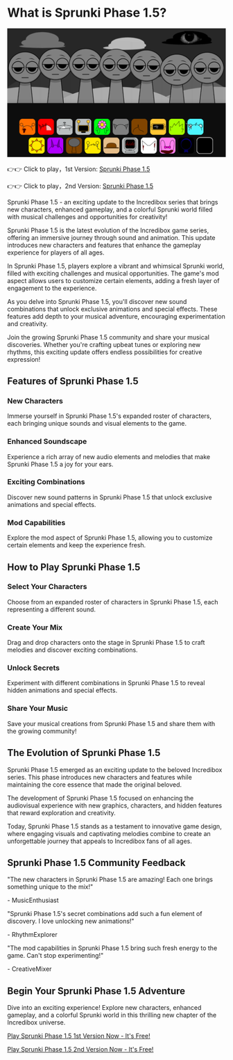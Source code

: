 # What is Sprunki Phase 1.5?

![Sprunki Phase 1.5](https://raw.githubusercontent.com/sprunkiscrunkly/sprunki-phase-1-5/refs/heads/main/sprunki-phase-1-5.png "Sprunki Phase 1.5")

👉👉 Click to play，1st Version: [Sprunki Phase 1.5](https://sprunksters.com/sprunki-phase-1-5/ "Sprunki Phase 1.5")

👉👉 Click to play，2nd Version: [Sprunki Phase 1.5](https://sprunkiscrunkly.com/sprunki-phase-1-5/ "Sprunki Phase 1.5")

Sprunki Phase 1.5 - an exciting update to the Incredibox series that brings new characters, enhanced gameplay, and a colorful Sprunki world filled with musical challenges and opportunities for creativity!

Sprunki Phase 1.5 is the latest evolution of the Incredibox game series, offering an immersive journey through sound and animation. This update introduces new characters and features that enhance the gameplay experience for players of all ages.

In Sprunki Phase 1.5, players explore a vibrant and whimsical Sprunki world, filled with exciting challenges and musical opportunities. The game's mod aspect allows users to customize certain elements, adding a fresh layer of engagement to the experience.

As you delve into Sprunki Phase 1.5, you'll discover new sound combinations that unlock exclusive animations and special effects. These features add depth to your musical adventure, encouraging experimentation and creativity.

Join the growing Sprunki Phase 1.5 community and share your musical discoveries. Whether you're crafting upbeat tunes or exploring new rhythms, this exciting update offers endless possibilities for creative expression!

## Features of Sprunki Phase 1.5

### New Characters

Immerse yourself in Sprunki Phase 1.5's expanded roster of characters, each bringing unique sounds and visual elements to the game.

### Enhanced Soundscape

Experience a rich array of new audio elements and melodies that make Sprunki Phase 1.5 a joy for your ears.

### Exciting Combinations

Discover new sound patterns in Sprunki Phase 1.5 that unlock exclusive animations and special effects.

### Mod Capabilities

Explore the mod aspect of Sprunki Phase 1.5, allowing you to customize certain elements and keep the experience fresh.

## How to Play Sprunki Phase 1.5

### Select Your Characters

Choose from an expanded roster of characters in Sprunki Phase 1.5, each representing a different sound.

### Create Your Mix

Drag and drop characters onto the stage in Sprunki Phase 1.5 to craft melodies and discover exciting combinations.

### Unlock Secrets

Experiment with different combinations in Sprunki Phase 1.5 to reveal hidden animations and special effects.

### Share Your Music

Save your musical creations from Sprunki Phase 1.5 and share them with the growing community!

## The Evolution of Sprunki Phase 1.5

Sprunki Phase 1.5 emerged as an exciting update to the beloved Incredibox series. This phase introduces new characters and features while maintaining the core essence that made the original beloved.

The development of Sprunki Phase 1.5 focused on enhancing the audiovisual experience with new graphics, characters, and hidden features that reward exploration and creativity.

Today, Sprunki Phase 1.5 stands as a testament to innovative game design, where engaging visuals and captivating melodies combine to create an unforgettable journey that appeals to Incredibox fans of all ages.

## Sprunki Phase 1.5 Community Feedback

"The new characters in Sprunki Phase 1.5 are amazing! Each one brings something unique to the mix!"

\- MusicEnthusiast

"Sprunki Phase 1.5's secret combinations add such a fun element of discovery. I love unlocking new animations!"

\- RhythmExplorer

"The mod capabilities in Sprunki Phase 1.5 bring such fresh energy to the game. Can't stop experimenting!"

\- CreativeMixer

## Begin Your Sprunki Phase 1.5 Adventure

Dive into an exciting experience! Explore new characters, enhanced gameplay, and a colorful Sprunki world in this thrilling new chapter of the Incredibox universe.

[Play Sprunki Phase 1.5 1st Version Now - It's Free!](https://sprunksters.com/sprunki-phase-1-5/)

[Play Sprunki Phase 1.5 2nd Version Now - It's Free!](https://sprunkiscrunkly.com/sprunki-phase-1-5/)
